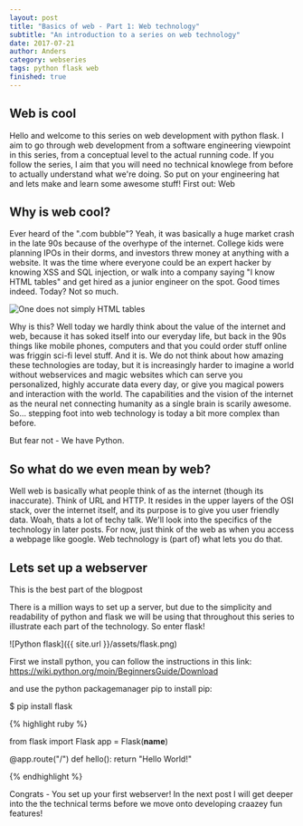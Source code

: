 ```yaml
---
layout: post
title: "Basics of web - Part 1: Web technology"
subtitle: "An introduction to a series on web technology"
date: 2017-07-21
author: Anders
category: webseries
tags: python flask web
finished: true
---
```


## Web is cool

Hello and welcome to this series on web development with python flask. I aim to go through web development from a software engineering viewpoint in this series, from a conceptual level to the actual running code. If you follow the series, I aim that you will need no technical knowlege from before to actually understand what we're doing. So put on your engineering hat and lets make and learn some awesome stuff! First out: Web

## Why is web cool?

Ever heard of the ".com bubble"? Yeah, it was basically a huge market crash in the late 90s because of the overhype of the internet. College kids were planning IPOs in their dorms, and investors threw money at anything with a website. It was the time where everyone could be an expert hacker by knowing XSS and SQL injection, or walk into a company saying "I know HTML tables" and get hired as a junior engineer on the spot. Good times indeed. Today? Not so much.

![One does not simply HTML tables]({{site.url}}/assets/html_tables_meme.png)

Why is this? Well today we hardly think about the value of the internet and web, because it has soked itself into our everyday life, but back in the 90s things like mobile phones, computers and that you could order stuff online was friggin sci-fi level stuff. And it is. We do not think about how amazing these technologies are today, but it is increasingly harder to imagine a world without webservices and magic websites which can serve you personalized, highly accurate data every day, or give you magical powers and interaction with the world. The capabilities and the vision of the internet as the neural net connecting humanity as a single brain is scarily awesome. So... stepping foot into web technology is today a bit more complex than before.

But fear not - We have Python.

## So what do we even mean by web?

Well web is basically what people think of as the internet (though its inaccurate). Think of URL and HTTP. It resides in the upper layers of the OSI stack, over the internet itself, and its purpose is to give you user friendly data. Woah, thats a lot of techy talk. We'll look into the specifics of the technology in later posts. For now, just think of the web as when you access a webpage like google. Web technology is (part of) what lets you do that.

## Lets set up a webserver

This is the best part of the blogpost

There is a million ways to set up a server, but due to the simplicity and readability of python and flask we will be using that throughout this series to illustrate each part of the technology. So enter flask!

![Python flask]({{ site.url }}/assets/flask.png)

First we install python, you can follow the instructions in this link:
https://wiki.python.org/moin/BeginnersGuide/Download

and use the python packagemanager pip to install pip:

$ pip install flask

{% highlight ruby %}

  from flask import Flask
  app = Flask(__name__)

  @app.route("/")
  def hello():
      return "Hello World!"

{% endhighlight %}

Congrats - You set up your first webserver! In the next post I will get deeper into the the technical terms before we move onto developing craazey fun features!
